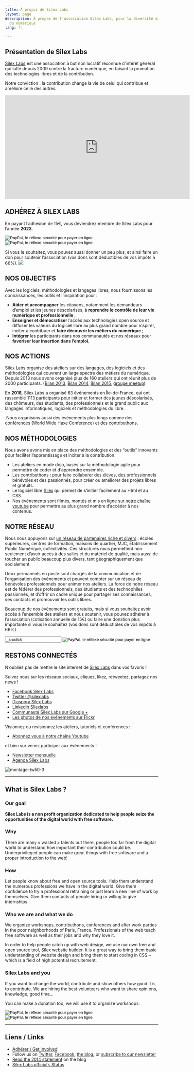 ```yaml
---
title: À propos de Silex Labs
layout: page
description: À propos de l'association Silex Labs, pour la diversité dans les métiers
  du numérique
lang: fr

---
```

## Présentation de Silex Labs

[Silex Labs](https://www.silexlabs.org/) est une association à but non lucratif reconnue d’intérêt général qui lutte depuis 2009 contre la fracture numérique, en faisant la promotion des technologies libres et de la contribution.

Notre conviction : la contribution change la vie de celui qui contribue et améliore celle des autres.

<iframe src="https://www.youtube.com/embed/oDaRn-_tubU?feature=oembed" allow="autoplay; encrypted-media" allowfullscreen="" width="607" height="341" frameborder="0"></iframe>

## ADHÉREZ À SILEX LABS

En payant l’adhésion de 15€, vous deviendrez membre de Silex Labs pour l’année **2023**.

<form action="https://www.paypal.com/cgi-bin/webscr" method="post" target="_top"><input name="cmd" type="hidden" value="_s-xclick">
<input name="hosted_button_id" type="hidden" value="52STZCKSQ5SWA">
<input alt="PayPal, le réflexe sécurité pour payer en ligne" name="submit" src="https://www.paypalobjects.com/fr_FR/FR/i/btn/btn_paynowCC_LG.gif" type="image">     <input alt="PayPal, le réflexe sécurité pour payer en ligne" name="submit" src="https://www.paypalobjects.com/fr_FR/FR/i/btn/btn_donateCC_LG.gif" type="image"></form>

Si vous le souhaitez, vous pouvez aussi donner un peu plus, et ainsi faire un don pour soutenir l’association (vos dons sont déductibles de vos impôts à 66%). ![](https://www.paypalobjects.com/fr_FR/i/scr/pixel.gif)

## NOS OBJECTIFS

Avec les logiciels, méthodologies et langages libres, nous fournissons les connaissances, les outils et l’inspiration pour :

* **Aider et accompagner** les citoyens, notamment les demandeurs d’emploi et les jeunes déscolarisés, à **reprendre le contrôle de leur vie numérique et professionnelle** ;
* **Enseigner et démocratiser** l’accès aux technologies open source et diffuser les valeurs du logiciel libre au plus grand nombre pour inspirer, inciter à contribuer et **faire découvrir les métiers du numérique** ;
* **Intégrer** les participants dans nos communautés et nos réseaux pour **favoriser leur insertion dans l’emploi.**

## NOS ACTIONS

Silex Labs organise des ateliers sur des langages, des logiciels et des méthodologies qui couvrent un large spectre des métiers du numérique. Depuis 2013 nous avons organisé plus de 160 ateliers qui ont réunit plus de 2000 participants. ([Bilan 2013](https://www.silexlabs.org/bilan-2013-de-silex-labs/), [Bilan 2014,](https://www.silexlabs.org/bilan-2014-les-chiffres-et-les-lettres-du-libre-de-silex-labs/) [Bilan 2015](https://www.silexlabs.org/2015-bilan-dune-annee-bien-remplibre/), [groupe meetup]())

En **2016,** Silex Labs a organisé 63 événements en Île-de-France, qui ont rassemblé 1113 participants pour initier et former des jeunes déscolarisés, des chômeurs, des étudiants, des professionnels et le grand public aux langages informatiques, logiciels et méthodologies du libre.

<span style="font-weight: 400;">.</span>Nous organisons aussi des événements plus longs comme des conférences ([World Wide Haxe Conference](https://www.silexlabs.org/wrapping-up-wwx2015/)) et des [contributhons](https://www.silexlabs.org/cifacom-week-40-etudiants-pour-creer-2-projets-open-source-en-1-semaine/).

## NOS MÉTHODOLOGIES

Nous avons avons mis en place des méthodologies et des “outils” innovants pour faciliter l’apprentissage et inciter à la contribution.

* Les ateliers en mode dojo, basés sur la méthodologie agile pour permettre de coder et d‘apprendre ensemble.
* Les contributhons : pour faire collaborer des élèves, des professionnels bénévoles et des passionnés, pour créer ou améliorer des projets libres et gratuits.
* Le logiciel libre [Silex](http://www.silex.me/) qui permet de s’initier facilement au Html et au CSS.
* Nos événements sont filmés, montés et mis en ligne sur [notre chaîne youtube](https://www.youtube.com/user/Silexlabs) pour permettre au plus grand nombre d’accéder à nos contenus.

## NOTRE RÉSEAU

Nous nous appuyons sur [un réseau de partenaires riche et divers](https://www.silexlabs.org/partners/) : écoles supérieures, centres de formation, maisons de quartier, MJC, Établissement Public Numérique, collectivités. Ces structures nous permettent non seulement d’avoir accès à des salles et du matériel de qualité, mais aussi de toucher un public beaucoup plus divers, tant géographiquement que socialement.

Deux permanents en poste sont chargés de la communication et de l’organisation des événements et peuvent compter sur un réseau de bénévoles professionnels pour animer nos ateliers. La force de notre réseau est de fédérer des professionnels, des étudiants et des technophiles passionnés, et d’offrir un cadre unique pour partager ses connaissances, ses contacts et promouvoir les outils libres.

Beaucoup de nos événements sont gratuits, mais si vous souhaitez avoir accès à l’ensemble des ateliers et nous soutenir, vous pouvez adhérer à l’association (cotisation annuelle de 15€) ou faire une donation plus importante si vous le souhaitez (vos dons sont déductibles de vos impôts à 66%).

<form action="https://www.paypal.com/cgi-bin/webscr" method="post" target="_top">
  <input name="cmd" type="h_dden" value="_s-xclick">
  <input name="hosted_button_id" type="hidden" value="VY5MXUNYUDVKA">
  <input alt="PayPal, le réflexe sécurité pour payer en ligne" name="submit" src="https://www.paypalobjects.com/fr_FR/FR/i/btn/btn_donateCC_LG.gif" type="image">

</form>

## RESTONS CONNECTÉS

N’oubliez pas de mettre le site internet de [Silex Labs](https://www.silexlabs.org/) dans vos favoris !

Suivez nous sur les réseaux sociaux, cliquez, likez, retweetez, partagez nos news !

* [Facebook Silex Labs](https://www.facebook.com/silexlabs)
* [Twitter @silexlabs](https://twitter.com/silexlabs)
* [Diaspora Silex Labs](https://framasphere.org/people/f37438103a9b013250aa2a0000053625)
* [Linkedin SIlexlabs](https://www.linkedin.com/company/silex-labs)
* [Communauté Silex Labs sur Google +](https://plus.google.com/u/0/communities/107373636457908189681)
* [Les photos de nos événements sur Flickr](https://www.flickr.com/photos/120854033@N02/albums/)

Visionnez ou revisionnez les ateliers, tutoriels et conférences :

* [Abonnez vous à notre chaîne Youtube](http://www.youtube.com/subscription_center?add_user=silexlabs)

et bien sur venez participer aux événements !

* [Newsletter mensuelle](http://eepurl.com/F48q5)
* [Agenda Silex Labs](https://www.silexlabs.org/events/)

![montage-tw50-3](https://www.silexlabs.org/wp-content/uploads/2015/02/montage-tw50-3.png)

***

## What is Silex Labs ?

### Our goal

**Silex Labs is a non profit organization dedicated to help people seize the opportunities of the digital world with free software.**

### Why

There are many « wasted » talents out there, people too far from the digital world to understand how important their contribution could be. Underprivileged people can make great things with free software and a proper introduction to the web!

### How

Let people know about free and open source tools. Help them understand the numerous professions we have in the digital world. Give them confidence to try a professional retraining or just learn a new line of work by themselves. Give them contacts of people hiring or willing to give internships.

### Who we are and what we do

We organize workshops, contributhons, conferences and after work parties in the poor neighborhoods of Paris, France. Professionals of the web teach free software as well as their jobs and why they love it.

In order to help people catch up with web design, we use our own free and open source tool, Silex website builder. It is a great way to bring them basic understanding of website design and bring them to start coding in CSS – which is a field of high potential recruitement.

### Silex Labs and you

If you want to change the world, contribute and show others how good it is to contribute. We are hiring the best volunteers who want to share opinions, knowledge, good time…

You can make a donation too, we will use it to organize workshops:

<form action="https://www.paypal.com/cgi-bin/webscr" method="post" target="_top"><input name="cmd" type="hidden" value="_s-xclick">
<input name="hosted_button_id" type="hidden" value="52STZCKSQ5SWA">

<input alt="PayPal, le réflexe sécurité pour payer en ligne" name="submit" src="https://www.paypalobjects.com/fr_FR/FR/i/btn/btn_paynowCC_LG.gif" type="image"> <input alt="PayPal, le réflexe sécurité pour payer en ligne" name="submit" src="https://www.paypalobjects.com/fr_FR/FR/i/btn/btn_donateCC_LG.gif" type="image">

</form>

***

## Liens / Links

* [Adhérer / Get involved](https://www.silexlabs.org/silexlabs/join/ "get involved")
* Follow us on [Twitter](http://twitter.com/silexlabs "Twitter SilexLabs"), [Facebook](http://www.facebook.com/silexlabs "Facebook SilexLabs"), [the blog](https://www.silexlabs.org/ "Silex Labs blog"), or [subscribe to our newsletter](http://silexlabs.us7.list-manage.com/subscribe?u=fe927d10e2d20f286e59ef0b7&id=2e1b03a5f0 "Silex Labs news and events")
* [Read the 2014 statement](https://www.silexlabs.org/bilan-2014-les-chiffres-et-les-lettres-du-libre-de-silex-labs/ "Latest Silex Labs end of year statement") on the blog
* [Silex Labs official’s Status](https://www.silexlabs.org/wp-content/uploads/2011/08/Annexe-4-Silex-Labs-Statuts-version-signee.pdf "Silex Labs Statuts")